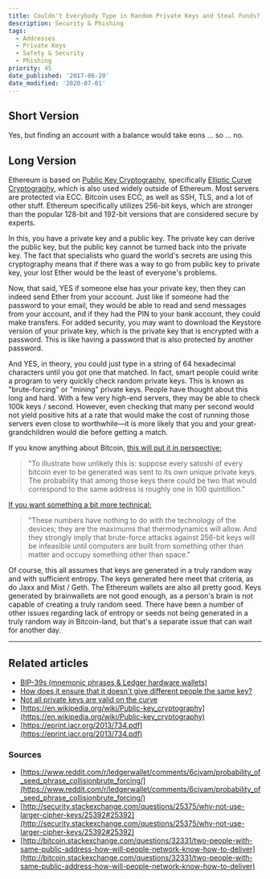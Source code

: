 ```yaml
---
title: Couldn't Everybody Type in Random Private Keys and Steal Funds?
description: Security & Phishing
tags:
  - Addresses
  - Private Keys
  - Safety & Security
  - Phishing
priority: 45
date_published: '2017-06-20'
date_modified: '2020-07-01'
---
```


## Short Version

Yes, but finding an account with a balance would take eons ... so ... no.

## Long Version

Ethereum is based on [Public Key Cryptography](https://en.wikipedia.org/wiki/Public-key_cryptography), specifically [Elliptic Curve Cryptography](https://eprint.iacr.org/2013/734.pdf), which is also used widely outside of Ethereum. Most servers are protected via ECC. Bitcoin uses ECC, as well as SSH, TLS, and a lot of other stuff. Ethereum specifically utilizes 256-bit keys, which are stronger than the popular 128-bit and 192-bit versions that are considered secure by experts.

In this, you have a private key and a public key. The private key can derive the public key, but the public key cannot be turned back into the private key. The fact that specialists who guard the world's secrets are using this cryptography means that if there was a way to go from public key to private key, your lost Ether would be the least of everyone's problems.

Now, that said, YES if someone else has your private key, then they can indeed send Ether from your account. Just like if someone had the password to your email, they would be able to read and send messages from your account, and if they had the PIN to your bank account, they could make transfers. For added security, you may want to download the Keystore version of your private key, which is the private key that is encrypted with a password. This is like having a password that is also protected by another password.

And YES, in theory, you could just type in a string of 64 hexadecimal characters until you got one that matched. In fact, smart people could write a program to very quickly check random private keys. This is known as "brute-forcing" or "mining" private keys. People have thought about this long and hard. With a few very high-end servers, they may be able to check 100k keys / second. However, even checking that many per second would not yield positive hits at a rate that would make the cost of running those servers even close to worthwhile—it is more likely that you and your great-grandchildren would die before getting a match.

If you know anything about Bitcoin, [this will put it in perspective:](http://bitcoin.stackexchange.com/questions/32331/two-people-with-same-public-address-how-will-people-network-know-how-to-deliver)

> "To illustrate how unlikely this is: suppose every satoshi of every bitcoin ever to be generated was sent to its own unique private keys. The probability that among those keys there could be two that would correspond to the same address is roughly one in 100 quintillion."

[If you want something a bit more technical:](http://security.stackexchange.com/questions/25375/why-not-use-larger-cipher-keys/25392#25392)

> "These numbers have nothing to do with the technology of the devices; they are the maximums that thermodynamics will allow. And they strongly imply that brute-force attacks against 256-bit keys will be infeasible until computers are built from something other than matter and occupy something other than space."

Of course, this all assumes that keys are generated in a truly random way and with sufficient entropy. The keys generated here meet that criteria, as do Jaxx and Mist / Geth. The Ethereum wallets are also all pretty good. Keys generated by brainwallets are not good enough, as a person's brain is not capable of creating a truly random seed. There have been a number of other issues regarding lack of entropy or seeds not being generated in a truly random way in Bitcoin-land, but that's a separate issue that can wait for another day.

---

## Related articles

* [BIP-39s (mnemonic phrases & Ledger hardware wallets)](https://www.reddit.com/r/ledgerwallet/comments/6cjvam/probability_of_seed_phrase_collisionbrute_forcing/)
* [How does it ensure that it doesn't give different people the same key?](/staying-safe/ethereum-two-people-same-private-key)
* [Not all private keys are valid on the curve](https://crypto.stackexchange.com/questions/30269/are-all-possible-ec-private-keys-valid)
* [https://en.wikipedia.org/wiki/Public-key_cryptography](https://en.wikipedia.org/wiki/Public-key_cryptography)
* [https://eprint.iacr.org/2013/734.pdf](https://eprint.iacr.org/2013/734.pdf)

### Sources

* [https://www.reddit.com/r/ledgerwallet/comments/6cjvam/probability_of_seed_phrase_collisionbrute_forcing/](https://www.reddit.com/r/ledgerwallet/comments/6cjvam/probability_of_seed_phrase_collisionbrute_forcing/)
* [http://security.stackexchange.com/questions/25375/why-not-use-larger-cipher-keys/25392#25392](http://security.stackexchange.com/questions/25375/why-not-use-larger-cipher-keys/25392#25392)
* [http://bitcoin.stackexchange.com/questions/32331/two-people-with-same-public-address-how-will-people-network-know-how-to-deliver](http://bitcoin.stackexchange.com/questions/32331/two-people-with-same-public-address-how-will-people-network-know-how-to-deliver)
